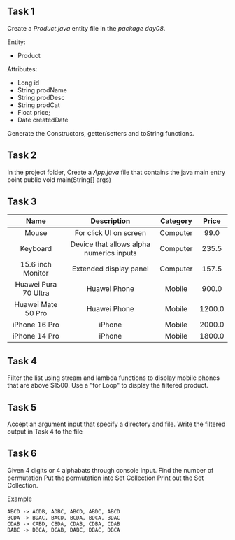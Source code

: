 ## Task 1 
Create a *Product.java* entity file in the *package day08*. 

Entity: 
- Product

Attributes:  
- Long id 
- String prodName 
- String prodDesc 
- String prodCat 
- Float price; 
- Date createdDate 

Generate the Constructors, getter/setters and toString functions. 

## Task 2 
In the project folder, Create a *App.java* file that contains the java main entry point 
    public void main(String[] args)

## Task 3

| Name                 | Description                              | Category | Price  |
| :------------------: | :--------------------------------------: | :------: | :----: |
| Mouse                | For click UI on screen                   | Computer | 99.0   |
| Keyboard             | Device that allows alpha numerics inputs | Computer | 235.5  |
| 15.6 inch Monitor    | Extended display panel                   | Computer | 157.5  |
| Huawei Pura 70 Ultra | Huawei Phone                             | Mobile   | 900.0  |
| Huawei Mate 50 Pro   | Huawei Phone                             | Mobile   | 1200.0 |
| iPhone 16 Pro        | iPhone                                   | Mobile   | 2000.0 |
| iPhone 14 Pro        | iPhone                                   | Mobile   | 1800.0 |

## Task 4
Filter the list using stream and lambda functions to display mobile phones that are above $1500. Use a "for Loop" to display the filtered product. 

## Task 5 
Accept an argument input that specify a directory and file. 
Write the filtered output in Task 4 to the file

## Task 6
Given 4 digits or 4 alphabats through console input.
Find the number of permutation
Put the permutation into Set Collection
Print out the Set Collection.

Example

    ABCD -> ACDB, ADBC, ABCD, ABDC, ABCD
    BCDA -> BDAC, BACD, BCDA, BDCA, BDAC
    CDAB -> CABD, CBDA, CDAB, CDBA, CDAB
    DABC -> DBCA, DCAB, DABC, DBAC, DBCA
